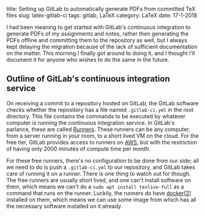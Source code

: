title: Setting up GitLab to automatically generate PDFs from committed TeX files
slug: latex-gitlab-ci
tags: gitlab, LaTeX
category: LaTeX
date: 17-1-2018

I had been meaning to get started with GitLab's continuous integration
to generate PDFs of my assignments and notes, rather then generating the
PDFs offline and committing them to the repository as well, but I always
kept delaying the migration because of the lack of sufficient documentation
on the matter. This morning I finally got around to doing it, and I thought
I'll document it for anyone who wishes to do the same in the future.

## Outline of GitLab's continuous integration service
On receiving a commit to a repository hosted on GitLab, the GitLab
software checks whether the repository has a file named `.gitlab-ci.yml`
in the root directory. This file contains the commands to be executed
by whatever computer is running the continuous integration service.
In GitLab's parlance, these are called [Runners](https://docs.gitlab.com/runner/).
These runners can be any computer, from a server running in your room, to a short lived
VM on the cloud. For the free tier, GitLab provides access to runners on 
[AWS](https://aws.amazon.com/), but with the restriction of having only 2000
minutes of compute time per month.

For these free runners, there's no configuration to be done from our side; all we need
to do is push a `.gitlab-ci.yml` to our repository, and GitLab takes care of
running it on a runner. There is one thing to watch out for though. The free runners
are usually short lived, and one can't install software on them, which means
we can't do a `sudo apt install texlive-full` as a command that runs on the runner.
Luckily, the runners do have 
[docker](https://www.docker.com/)[[2](http://www.zdnet.com/article/what-is-docker-and-why-is-it-so-darn-popular/)]
installed on them, which means we can use some image from which has all the
necessary software installed on it already.
